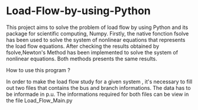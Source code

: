 # Load-Flow-by-using-Python

This project aims to solve the problem of load flow by using Python and its package for scientific computing, Numpy. 
Firstly,  the native fonction fsolve has been used to solve the system of nonlinear equations that represents
the load flow equations.
After checking the results obtained by fsolve,Newton's Method has been implemented to solve the system of 
nonlinear equations.
Both methods presents the same results. 


How to use this program ? 

In order to make the load flow study for a given system , it's necessary to fill out two files that contains the bus and branch informations. 
The data has to be informade in p.u. 
The informations required for both files can be view in the file Load_Flow_Main.py 


 
